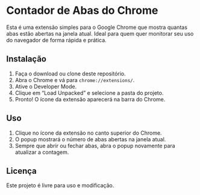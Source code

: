# Contador de Abas do Chrome

Esta é uma extensão simples para o Google Chrome que mostra quantas abas estão abertas na janela atual. Ideal para quem quer monitorar seu uso do navegador de forma rápida e prática.

## Instalação

1. Faça o download ou clone deste repositório.
2. Abra o Chrome e vá para `chrome://extensions/`.
3. Ative o Developer Mode.
4. Clique em “Load Unpacked” e selecione a pasta do projeto.
5. Pronto! O ícone da extensão aparecerá na barra do Chrome.

## Uso

1. Clique no ícone da extensão no canto superior do Chrome.
2. O popup mostrará o número de abas abertas na janela atual.
3. Sempre que abrir ou fechar abas, abra o popup novamente para atualizar a contagem.

## Licença

Este projeto é livre para uso e modificação.
